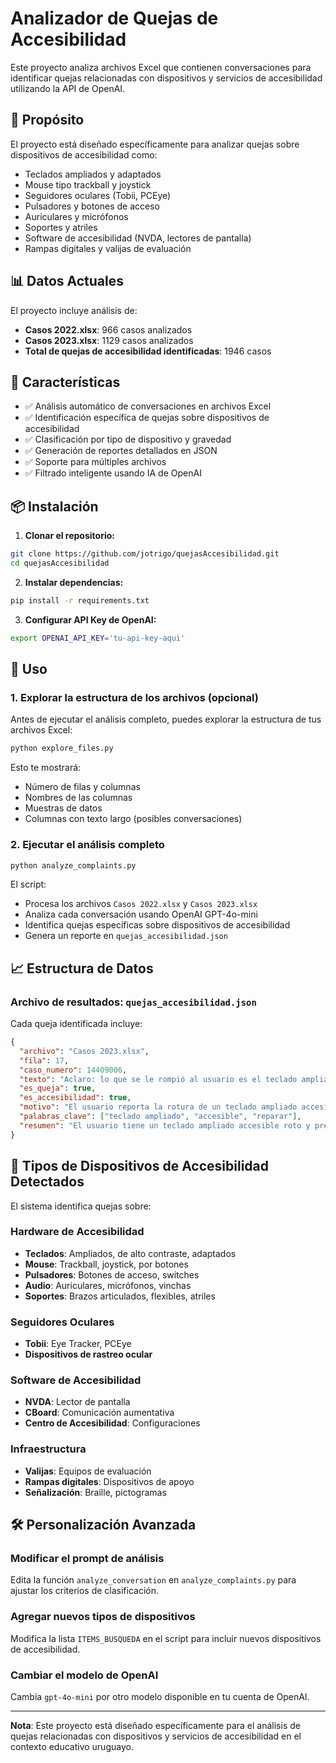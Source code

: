 # Analizador de Quejas de Accesibilidad

Este proyecto analiza archivos Excel que contienen conversaciones para identificar quejas relacionadas con dispositivos y servicios de accesibilidad utilizando la API de OpenAI.

## 🎯 Propósito

El proyecto está diseñado específicamente para analizar quejas sobre dispositivos de accesibilidad como:
- Teclados ampliados y adaptados
- Mouse tipo trackball y joystick
- Seguidores oculares (Tobii, PCEye)
- Pulsadores y botones de acceso
- Auriculares y micrófonos
- Soportes y atriles
- Software de accesibilidad (NVDA, lectores de pantalla)
- Rampas digitales y valijas de evaluación

## 📊 Datos Actuales

El proyecto incluye análisis de:
- **Casos 2022.xlsx**: 966 casos analizados
- **Casos 2023.xlsx**: 1129 casos analizados
- **Total de quejas de accesibilidad identificadas**: 1946 casos

## 🚀 Características

- ✅ Análisis automático de conversaciones en archivos Excel
- ✅ Identificación específica de quejas sobre dispositivos de accesibilidad
- ✅ Clasificación por tipo de dispositivo y gravedad
- ✅ Generación de reportes detallados en JSON
- ✅ Soporte para múltiples archivos
- ✅ Filtrado inteligente usando IA de OpenAI

## 📦 Instalación

1. **Clonar el repositorio:**
```bash
git clone https://github.com/jotrigo/quejasAccesibilidad.git
cd quejasAccesibilidad
```

2. **Instalar dependencias:**
```bash
pip install -r requirements.txt
```

3. **Configurar API Key de OpenAI:**
```bash
export OPENAI_API_KEY='tu-api-key-aqui'
```

## 🔧 Uso

### 1. Explorar la estructura de los archivos (opcional)

Antes de ejecutar el análisis completo, puedes explorar la estructura de tus archivos Excel:

```bash
python explore_files.py
```

Esto te mostrará:
- Número de filas y columnas
- Nombres de las columnas
- Muestras de datos
- Columnas con texto largo (posibles conversaciones)

### 2. Ejecutar el análisis completo

```bash
python analyze_complaints.py
```

El script:
- Procesa los archivos `Casos 2022.xlsx` y `Casos 2023.xlsx`
- Analiza cada conversación usando OpenAI GPT-4o-mini
- Identifica quejas específicas sobre dispositivos de accesibilidad
- Genera un reporte en `quejas_accesibilidad.json`

## 📈 Estructura de Datos

### Archivo de resultados: `quejas_accesibilidad.json`

Cada queja identificada incluye:

```json
{
  "archivo": "Casos 2023.xlsx",
  "fila": 17,
  "caso_numero": 14409006,
  "texto": "Aclaro: lo que se le rompió al usuario es el teclado ampliado accesible...",
  "es_queja": true,
  "es_accesibilidad": true,
  "motivo": "El usuario reporta la rotura de un teclado ampliado accesible",
  "palabras_clave": ["teclado ampliado", "accesible", "reparar"],
  "resumen": "El usuario tiene un teclado ampliado accesible roto y pregunta por el procedimiento de reparación."
}
```

## 🎯 Tipos de Dispositivos de Accesibilidad Detectados

El sistema identifica quejas sobre:

### Hardware de Accesibilidad
- **Teclados**: Ampliados, de alto contraste, adaptados
- **Mouse**: Trackball, joystick, por botones
- **Pulsadores**: Botones de acceso, switches
- **Audio**: Auriculares, micrófonos, vinchas
- **Soportes**: Brazos articulados, flexibles, atriles

### Seguidores Oculares
- **Tobii**: Eye Tracker, PCEye
- **Dispositivos de rastreo ocular**

### Software de Accesibilidad
- **NVDA**: Lector de pantalla
- **CBoard**: Comunicación aumentativa
- **Centro de Accesibilidad**: Configuraciones

### Infraestructura
- **Valijas**: Equipos de evaluación
- **Rampas digitales**: Dispositivos de apoyo
- **Señalización**: Braille, pictogramas


## 🛠️ Personalización Avanzada

### Modificar el prompt de análisis

Edita la función `analyze_conversation` en `analyze_complaints.py` para ajustar los criterios de clasificación.

### Agregar nuevos tipos de dispositivos

Modifica la lista `ITEMS_BUSQUEDA` en el script para incluir nuevos dispositivos de accesibilidad.

### Cambiar el modelo de OpenAI

Cambia `gpt-4o-mini` por otro modelo disponible en tu cuenta de OpenAI.



---

**Nota**: Este proyecto está diseñado específicamente para el análisis de quejas relacionadas con dispositivos y servicios de accesibilidad en el contexto educativo uruguayo. 
